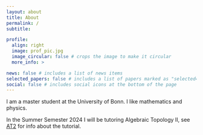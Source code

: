 ```yaml
---
layout: about
title: About
permalink: /
subtitle:

profile:
  align: right
  image: prof_pic.jpg
  image_circular: false # crops the image to make it circular
  more_info: >

news: false # includes a list of news items
selected_papers: false # includes a list of papers marked as "selected={true}"
social: false # includes social icons at the bottom of the page
---
```


I am a master student at the University of Bonn. I like mathematics and physics.

In the Summer Semester 2024 I will be tutoring Algebraic Topology II, see [AT2](/AT2/) for info about the tutorial.

